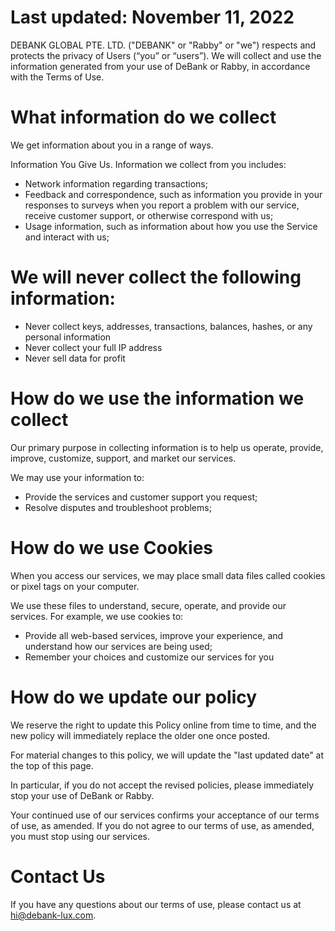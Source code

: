 # Last updated: November 11, 2022
DEBANK GLOBAL PTE. LTD. ("DEBANK" or "Rabby" or "we") respects and protects the privacy of Users (“you” or “users”). We will collect and use the information generated from your use of DeBank or Rabby, in accordance with the Terms of Use.

# What information do we collect
We get information about you in a range of ways.

Information You Give Us. Information we collect from you includes:
- Network information regarding transactions;
- Feedback and correspondence, such as information you provide in your responses to surveys when you report a problem with our service, receive customer support, or otherwise correspond with us;
- Usage information, such as information about how you use the Service and interact with us;

# We will never collect the following information:
- Never collect keys, addresses, transactions, balances, hashes, or any personal information
- Never collect your full IP address
- Never sell data for profit

# How do we use the information we collect
Our primary purpose in collecting information is to help us operate, provide, improve, customize, support, and market our services.

We may use your information to:
- Provide the services and customer support you request;
- Resolve disputes and troubleshoot problems;

# How do we use Cookies
When you access our services, we may place small data files called cookies or pixel tags on your computer.

We use these files to understand, secure, operate, and provide our services. For example, we use cookies to:
- Provide all web-based services, improve your experience, and understand how our services are being used;
- Remember your choices and customize our services for you

# How do we update our policy
We reserve the right to update this Policy online from time to time, and the new policy will immediately replace the older one once posted.

For material changes to this policy, we will update the "last updated date" at the top of this page.

In particular, if you do not accept the revised policies, please immediately stop your use of DeBank or Rabby.

Your continued use of our services confirms your acceptance of our terms of use, as amended. If you do not agree to our terms of use, as amended, you must stop using our services. 

# Contact Us
If you have any questions about our terms of use, please contact us at hi@debank-lux.com.